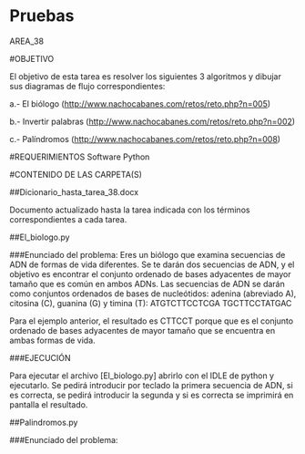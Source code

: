 # Pruebas
AREA_38

#OBJETIVO

El objetivo de esta tarea es resolver los siguientes 3 algoritmos y dibujar sus diagramas de flujo correspondientes:

a.- El biólogo (http://www.nachocabanes.com/retos/reto.php?n=005)

b.- Invertir palabras (http://www.nachocabanes.com/retos/reto.php?n=002)

c.- Palíndromos (http://www.nachocabanes.com/retos/reto.php?n=008)

#REQUERIMIENTOS
Software Python

#CONTENIDO DE LAS CARPETA(S)

##Dicionario_hasta_tarea_38.docx

Documento actualizado hasta la tarea indicada con los términos correspondientes a cada tarea.

##El_biologo.py

###Enunciado del problema:
Eres un biólogo que examina secuencias de ADN de formas de vida diferentes. Se te darán dos secuencias de ADN, y el objetivo es encontrar el conjunto ordenado de bases adyacentes de mayor tamaño que es común en ambos ADNs.
Las secuencias de ADN se darán como conjuntos ordenados de bases de nucleótidos: adenina (abreviado A), citosina (C), guanina (G) y timina (T):
ATGTCTTCCTCGA TGCTTCCTATGAC

Para el ejemplo anterior, el resultado es CTTCCT porque que es el conjunto ordenado de bases adyacentes de mayor tamaño que se encuentra en ambas formas de vida.

###EJECUCIÓN

Para ejecutar el archivo [El_biologo.py] abrirlo con el IDLE de python y ejecutarlo. Se pedirá introducir por teclado la primera secuencia de ADN, si es correcta, se pedirá introducir la segunda y si es correcta se imprimirá en pantalla el resultado.

##Palindromos.py

###Enunciado del problema:
